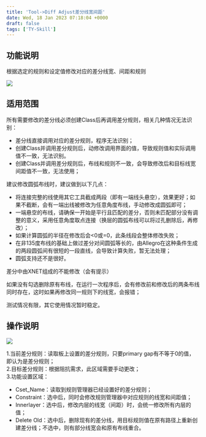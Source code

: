 ```yaml
---
title: 'Tool->Diff Adjust差分线宽间距'
date: Wed, 18 Jan 2023 07:18:04 +0000
draft: false
tags: ['TY-Skill']
---
```


功能说明
----

根据选定的规则和设定值修改对应的差分线宽、间距和规则

![](https://a1024.synology.me:222/images/blog2023/diffadj.gif)

适用范围
----

所有需要修改的差分线必须创建Class后再调用差分规则，相关几种情况无法识别：

*   差分线直接调用对应的差分规则，程序无法识别；
*   创建Class并调用差分规则后，动修改调用界面的值，导致规则值和实际调用值不一致，无法识别。
*   创建Class并调用差分规则后，布线和规则不一致，会导致修改后和目标线宽间距值不一致，无法使用；

建议修改圆弧布线时，建议做到以下几点：

*   将连接完整的线使用其它工具截成两段（即有一端线头悬空），效果更好；如果不截断，会有一端出线被修改为任意角度布线，手动修改成圆弧即可；
*   一端悬空的布线，请确保一开始是平行且匹配的差分，否则未匹配部分没有调整的意义，采用任意角度取点连接（换层的圆弧布线可以将过孔删除后，再修改）；
*   如果计算圆弧的半径在修改后会<0或=0，此条线段会整体修改失败；
*   在非135度布线的基础上做过差分对间圆弧等长的，由Allegro在这种条件生成的两段圆弧间有很短的一段直线，会导致计算失败，暂无法处理；
*   圆弧支持还不是很好。

差分中由XNET组成的不能修改（会有提示）

如果没有勾选删除原有布线，在运行一次程序后，会有修改前和修改后的两条布线同时存在，这时如果再修改同一规则下的线宽，会报错；

测试情况有限，其它使用情况暂时稳定。

操作说明
----

![](https://a1024.synology.me:222/images/blog2023/Snipaste_2023-01-18_15-15-16.png)

1.当前差分规则：读取板上设置的差分规则，只要primary gap有不等于0的值，即认为是差分规则；  
2.目标差分规则：根据阻抗需求，此区域需要手动更改；  
3.功能设置区域：

*   Cset\_Name：读取到规则管理器已经设置好的差分规则；
*   Constraint：选中后，同时会修改规则管理器中对应规则的线宽和间距值；
*   Innerlayer：选中后，修改内层的线宽（间距）时，会统一修改所有内层的值；
*   Delete Old：选中后，删除现有的差分线，用目标规则值在原有路径上重新创建差分线；不选中，则有部分线宽会和原有布线重合。
